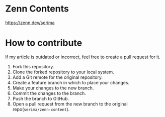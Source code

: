 # Zenn Contents

https://zenn.dev/serima

# How to contribute

If my article is outdated or incorrect, feel free to create a pull request for it.

1. Fork this repository.
2. Clone the forked repository to your local system.
3. Add a Git remote for the original repository.
4. Create a feature branch in which to place your changes.
5. Make your changes to the new branch.
6. Commit the changes to the branch.
7. Push the branch to GitHub.
8. Open a pull request from the new branch to the original repo(`serima/zenn-content`).
